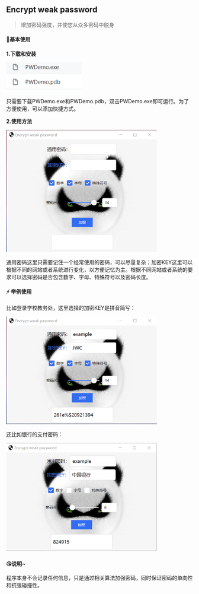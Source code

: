 ## Encrypt weak password

> 增加密码强度，并使您从众多密码中脱身

#### 🚀基本使用

**1.下载和安装**

<img src=".\images\image-20201008134435142.png" alt="image-20201008150708322" style="zoom:80%;" />

只需要下载PWDemo.exe和PWDemo.pdb，双击PWDemo.exe即可运行。为了方便使用，可以添加快捷方式。

**2.使用方法**

<img src=".\images\image-20201008134954881.png" alt="image-20201008134954881" style="zoom: 67%;" />

通用密码这里只需要记住一个经常使用的密码，可以尽量复杂；加密KEY这里可以根据不同的网站或者系统进行变化，以方便记忆为主。根据不同网站或者系统的要求可以选择密码是否包含数字、字母、特殊符号以及密码长度。

#### ⚡️ 举例使用

比如登录学校教务处，这里选择的加密KEY是拼音简写：

<img src=".\images\image-20201008150708322.png" alt="image-20201008150708322" style="zoom:67%;" />

还比如银行的支付密码：

<img src=".\images\image-20201008153617060.png" alt="image-20201008150825253" style="zoom:67%;" />

#### 😘说明~

程序本身不会记录任何信息，只是通过相关算法加强密码，同时保证密码的单向性和抗强碰撞性。
